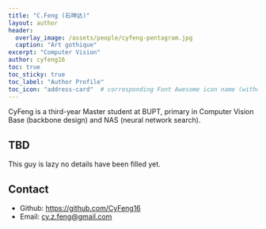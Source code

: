 ```yaml
---
title: "C.Feng (石珅达)"
layout: author
header:
  overlay_image: /assets/people/cyfeng-pentagram.jpg
  caption: "Art gothique"
excerpt: "Computer Vision"
author: cyfeng16
toc: true
toc_sticky: true
toc_label: "Author Profile"
toc_icon: "address-card"  # corresponding Font Awesome icon name (without fa prefix)
---
```


CyFeng is a third-year Master student at BUPT, primary in Computer Vision Base (backbone design) and NAS (neural network search).

## TBD

This guy is lazy no details have been filled yet.

## Contact

- Github: <https://github.com/CyFeng16>
- Email: <cy.z.feng@gmail.com>
